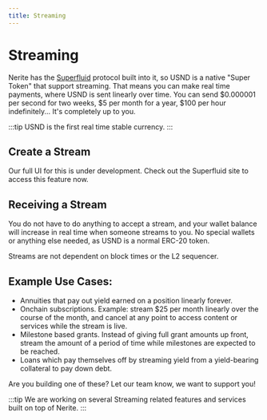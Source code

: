 ```yaml
---
title: Streaming
---
```


# Streaming
Nerite has the [Superfluid](superfluid.com) protocol built into it, so USND is a native "Super Token" that support streaming. That means you can make real time payments, where USND is sent linearly over time. You can send $0.000001 per second for two weeks, $5 per month for a year, $100 per hour indefinitely... It's completely up to you. 


:::tip
USND is the first real time stable currency.
:::

## Create a Stream
Our full UI for this is under development. Check out the Superfluid site to access this feature now. 

## Receiving a Stream
You do not have to do anything to accept a stream, and your wallet balance will increase in real time when someone streams to you. No special wallets or anything else needed, as USND is a normal ERC-20 token. 

Streams are not dependent on block times or the L2 sequencer.

## Example Use Cases:
- Annuities that pay out yield earned on a position linearly forever.
- Onchain subscriptions. Example: stream $25 per month linearly over the course of the month, and cancel at any point to access content or services while the stream is live.
- Milestone based grants. Instead of giving full grant amounts up front, stream the amount of a period of time while milestones are expected to be reached.
- Loans which pay themselves off by streaming yield from a yield-bearing collateral to pay down debt. 

Are you building one of these? Let our team know, we want to support you!

:::tip
We are working on several Streaming related features and services built on top of Nerite. 
:::